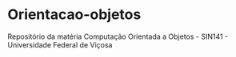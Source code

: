 # Orientacao-objetos
Repositório da matéria Computação Orientada a Objetos - SIN141 - Universidade Federal de Viçosa
